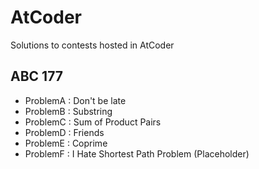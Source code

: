 # AtCoder

Solutions to contests hosted in AtCoder

## ABC 177
- ProblemA : Don't be late
- ProblemB : Substring
- ProblemC : Sum of Product Pairs
- ProblemD : Friends
- ProblemE : Coprime
- ProblemF : I Hate Shortest Path Problem (Placeholder)